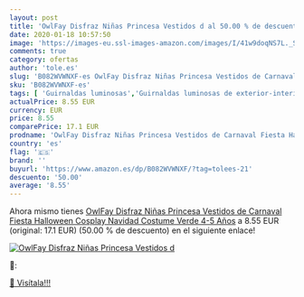 ```yaml
---
layout: post
title: 'OwlFay Disfraz Niñas Princesa Vestidos d al 50.00 % de descuento'
date: 2020-01-18 10:57:50
image: 'https://images-eu.ssl-images-amazon.com/images/I/41w9doqNS7L._SL400_.jpg'
comments: true
category: ofertas
author: 'tole.es'
slug: 'B082WVWNXF-es OwlFay Disfraz Niñas Princesa Vestidos de Carnaval Fiesta...'
sku: 'B082WVWNXF-es'
tags: [ 'Guirnaldas luminosas','Guirnaldas luminosas de exterior-interior','Guirnaldas luminosas de interior','Iluminación','navidad', ]
actualPrice: 8.55 EUR
currency: EUR
price: 8.55
comparePrice: 17.1 EUR
prodname: 'OwlFay Disfraz Niñas Princesa Vestidos de Carnaval Fiesta Halloween Cosplay Navidad Costume Verde 4-5 Años'
country: 'es'
flag: '🇪🇸'
brand: ''
buyurl: 'https://www.amazon.es/dp/B082WVWNXF/?tag=tolees-21'
descuento: '50.00'
average: '8.55'
---
```


Ahora mismo tienes [OwlFay Disfraz Niñas Princesa Vestidos de Carnaval Fiesta Halloween Cosplay Navidad Costume Verde 4-5 Años](https://www.amazon.es/dp/B082WVWNXF/?tag=tolees-21) a 8.55 EUR (original: 17.1 EUR) (50.00 %  de descuento) en el siguiente enlace!

[![OwlFay Disfraz Niñas Princesa Vestidos d](https://images-eu.ssl-images-amazon.com/images/I/41w9doqNS7L._SL400_.jpg)](https://www.amazon.es/dp/B082WVWNXF/?tag=tolees-21)

🔎:


[🛒 Visítala!!!](https://www.amazon.es/dp/B082WVWNXF/?tag=tolees-21)
